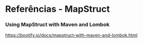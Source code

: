 # Referências - MapStruct

### Using MapStruct with Maven and Lombok

https://bootify.io/docs/mapstruct-with-maven-and-lombok.html